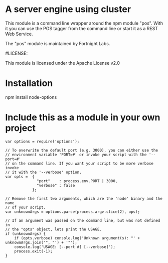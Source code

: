 # A server engine using cluster

This module is a command line wrapper around the npm module "pos". With it you
can use the POS tagger from the command line or start it as a REST Web Service.

The "pos" module  is maintained by Fortnight Labs.

#LICENSE:

This module is licensed under the Apache License v2.0

# Installation

npm install node-options

# Include this as a module in your own project

    var options = require('options');

    // To overwrite the default port (e.g. 3000), you can either use the
    // environment variable 'PORT=#' or invoke your script with the '--port=#'
    // on the command line. If you want your script to be more verbose invoke
    // it with the '--verbose' option.
    var opts =  {
                  "port"    : process.env.PORT | 3000,
                  "verbose" : false
                };

    // Remove the first two arguments, which are the 'node' binary and the name
    // of your script.
    var unknownArgs = options.parse(process.argv.slice(2), ops);

    // If an argument was passed on the command line, but was not defined in
    // the "opts" object, lets print the USAGE.
    if (unknownArgs) {
        if (opts.verbose) console.log('Unknown argument(s): "' + unknownArgs.join('", "') + '"');
        console.log('USAGE: [--port #] [--verbose]');
        process.exit(-1);
    }
